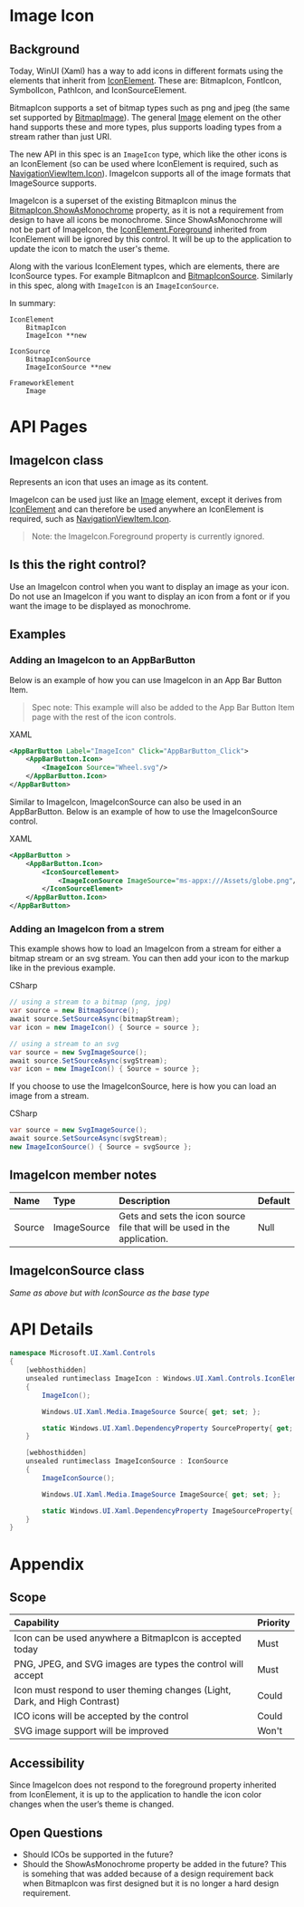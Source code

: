 # Image Icon

## Background

Today, WinUI (Xaml) has a way to add icons in different formats using the elements that inherit from 
[IconElement](https://docs.microsoft.com/uwp/api/Windows.UI.Xaml.Controls.IconElement).
These are: BitmapIcon, FontIcon, SymbolIcon, PathIcon, and IconSourceElement.

BitmapIcon supports a set of bitmap types such as png and jpeg
(the same set supported by 
[BitmapImage](https://docs.microsoft.com/uwp/api/Windows.UI.Xaml.Media.Imaging.BitmapImage)).
The general [Image](https://docs.microsoft.com/uwp/api/Windows.UI.Xaml.Controls.Image)
element on the other hand supports these and more types, plus supports loading types from
a stream rather than just URI.

The new API in this spec is an `ImageIcon` type, which like the other icons is an IconElement
(so can be used where IconElement is required, such as 
[NavigationViewItem.Icon](https://docs.microsoft.com/uwp/api/Microsoft.UI.Xaml.Controls.NavigationViewItem.Icon)).
ImageIcon supports all of the image formats that ImageSource supports. 

ImageIcon is a superset of the existing BitmapIcon minus the
[BitmapIcon.ShowAsMonochrome](https://docs.microsoft.com/uwp/api/Windows.UI.Xaml.Controls.BitmapIcon.ShowAsMonochrome)
property, as it is not a requirement from design to have all icons be monochrome.
Since ShowAsMonochrome will not be part of ImageIcon, the 
[IconElement.Foreground](https://docs.microsoft.com/uwp/api/Windows.UI.Xaml.Controls.IconElement.Foreground)
inherited from IconElement will be ignored by this control.
It will be up to the application to update the icon to match the user's theme. 

Along with the various IconElement types, which are elements, there are IconSource types.
For example BitmapIcon and
[BitmapIconSource](https://docs.microsoft.com/uwp/api/Windows.UI.Xaml.Controls.BitmapIconSource).
Similarly in this spec, along with `ImageIcon` is an `ImageIconSource`.

In summary:

```
IconElement
    BitmapIcon
    ImageIcon **new

IconSource
    BitmapIconSource
    ImageIconSource **new

FrameworkElement
    Image
```

# API Pages

## ImageIcon class

Represents an icon that uses an image as its content.

ImageIcon can be used just like an
[Image](https://docs.microsoft.com/uwp/api/Windows.UI.Xaml.Controls.Image)
element, except it derives from
[IconElement](https://docs.microsoft.com/uwp/api/Windows.UI.Xaml.Controls.IconElement)
and can therefore be used anywhere an IconElement is required, such as
[NavigationViewItem.Icon](https://docs.microsoft.com/uwp/api/Windows.UI.Xaml.Controls.NavigationViewItem.Icon).

> Note: the ImageIcon.Foreground property is currently ignored.

## Is this the right control? 

Use an ImageIcon control when you want to display an image as your icon. Do not use an ImageIcon if you want to display an icon from a font or if you want the image to be displayed as monochrome. 

## Examples

### Adding an ImageIcon to an AppBarButton
Below is an example of how you can use ImageIcon in an App Bar Button Item.

> Spec note: This example will also be added to the App Bar Button Item page with the rest of the icon controls. 

XAML
```xml
<AppBarButton Label="ImageIcon" Click="AppBarButton_Click">
    <AppBarButton.Icon>
        <ImageIcon Source="Wheel.svg"/>
    </AppBarButton.Icon>
</AppBarButton>
```

Similar to ImageIcon, ImageIconSource can also be used in an AppBarButton. Below is an example of how to use the ImageIconSource control. 

XAML
```xml
<AppBarButton >
    <AppBarButton.Icon>
        <IconSourceElement>
            <ImageIconSource ImageSource="ms-appx:///Assets/globe.png"/>
        </IconSourceElement>
    </AppBarButton.Icon>
</AppBarButton>
```

### Adding an ImageIcon from a strem

This example shows how to load an ImageIcon from a stream for either a bitmap stream or an svg stream. You can then add your icon to the markup like in the previous example. 

CSharp
```cs
// using a stream to a bitmap (png, jpg)
var source = new BitmapSource();
await source.SetSourceAsync(bitmapStream);
var icon = new ImageIcon() { Source = source };

// using a stream to an svg
var source = new SvgImageSource();
await source.SetSourceAsync(svgStream);
var icon = new ImageIcon() { Source = source };
```

If you choose to use the ImageIconSource, here is how you can load an image from a stream. 

CSharp
```cs
var source = new SvgImageSource();
await source.SetSourceAsync(svgStream);
new ImageIconSource() { Source = svgSource };
```

## ImageIcon member notes

| Name	| Type | Description | Default |
|:--- | :--- | :--- | :--- |
|Source | ImageSource | Gets and sets the icon source file that will be used in the application. | Null |

## ImageIconSource class

_Same as above but with IconSource as the base type_

# API Details

```cs
namespace Microsoft.UI.Xaml.Controls
{
    [webhosthidden]
    unsealed runtimeclass ImageIcon : Windows.UI.Xaml.Controls.IconElement
    {
        ImageIcon();

        Windows.UI.Xaml.Media.ImageSource Source{ get; set; };

        static Windows.UI.Xaml.DependencyProperty SourceProperty{ get; };
    }

    [webhosthidden]
    unsealed runtimeclass ImageIconSource : IconSource
    {
        ImageIconSource();

        Windows.UI.Xaml.Media.ImageSource ImageSource{ get; set; };

        static Windows.UI.Xaml.DependencyProperty ImageSourceProperty{ get; };
    }
}
```

# Appendix

## Scope

|Capability	| Priority |
|:--- | :--- |
| Icon can be used anywhere a BitmapIcon is accepted today | Must|
| PNG, JPEG, and SVG images are types the control will accept | Must|
| Icon must respond to user theming changes (Light, Dark, and High Contrast) | Could |
| ICO icons will be accepted by the control | Could |
| SVG image support will be improved | Won't |


## Accessibility

Since ImageIcon does not respond to the foreground property inherited from IconElement,
it is up to the application to handle the icon color changes when the user’s theme is changed.  

## Open Questions

- Should ICOs be supported in the future? 
- Should the ShowAsMonochrome property be added in the future? 
This is somehing that was added because of a design requirement back when BitmapIcon was first designed but it is no longer a hard design requirement. 

